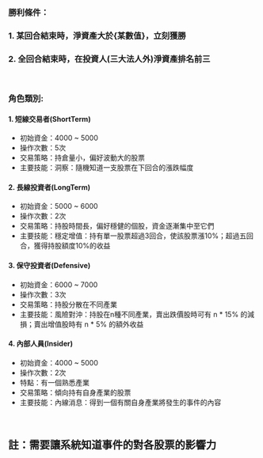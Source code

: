  ### 勝利條件：
 ### 1. 某回合結束時，淨資產大於{某數值}，**立刻獲勝**
 ### 2. 全回合結束時，在投資人(三大法人外)淨資產排名前三
<br/>

 ### 角色類別:

 #### 1. 短線交易者(ShortTerm)
 - 初始資金：4000 ~ 5000
 - 操作次數：5次
 - 交易策略：持倉量小，偏好波動大的股票
 - 主要技能：洞察：隨機知道一支股票在下回合的漲跌幅度

 #### 2. 長線投資者(LongTerm)
 - 初始資金：5000 ~ 6000
 - 操作次數：2次
 - 交易策略：持股時間長，偏好穩健的個股，資金逐漸集中至它們
 - 主要技能：穩定增值：持有單一股票超過3回合，使該股票漲10%；超過五回合，獲得持股額度10%的收益

 #### 3. 保守投資者(Defensive)
 - 初始資金：6000 ~ 7000
 - 操作次數：3次
 - 交易策略：持股分散在不同產業
 - 主要技能：風險對沖：持股在n種不同產業，賣出跌價股時可有 n * 15% 的減損；賣出增值股時有 n * 5% 的額外收益

 #### 4. 內部人員(Insider)
 - 初始資金：4000 ~ 5000
 - 操作次數：2次
 - 特點：有一個熟悉產業
 - 交易策略：傾向持有自身產業的股票
 - 主要技能：內線消息：得到一個有關自身產業將發生的事件的內容

<br/>

## 註：需要讓系統知道事件的對各股票的影響力